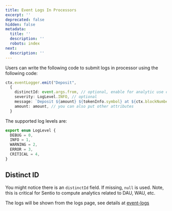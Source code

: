 ```yaml
---
title: Event Logs In Processors
excerpt: ''
deprecated: false
hidden: false
metadata:
  title: ''
  description: ''
  robots: index
next:
  description: ''
---
```

Users can write the following code to submit logs in processor using the following code:

```typescript
ctx.eventLogger.emit("Deposit",
  {
    distinctId: event.args.from, // optional, enable for analytic use case
    severity: LogLevel.INFO, // optional
    message: `Deposit ${amount} ${tokenInfo.symbol} at ${ctx.blockNumber}`), // optional, enable for better text search
    amount: amount, // you can also put other attributes
  }

```

The supported log levels are:

```typescript
export enum LogLevel {
  DEBUG = 0,
  INFO = 1,
  WARNING = 2,
  ERROR = 3,
  CRITICAL = 4,
}
```

## Distinct ID

You might notice there is an `distinctId` field. If missing, `null` is used. Note, this is critical for Sentio to compute analytics related to DAU, WAU, etc.



The logs will be shown from the logs page, see details at [event-logs](event-logs "mention")